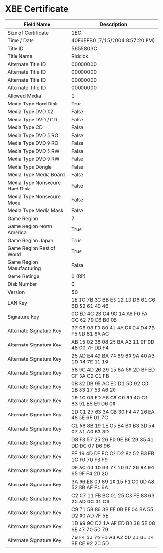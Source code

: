 # XBE Certificate

| Field Name | Description |
|---|---|
| Size of Certificate | 1EC |
| Time / Date | 40F6EFB0 (7/15/2004 8:57:20 PM) |
| Title ID | 5655803C |
| Title Name | Riddick |
| Alternate Title ID | 00000000 |
| Alternate Title ID | 00000000 |
| Alternate Title ID | 00000000 |
| Alternate Title ID | 00000000 |
| Allowed Media | 1 |
| Media Type Hard Disk | True |
| Media Type DVD X2 | False |
| Media Type DVD / CD | False |
| Media Type CD | False |
| Media Type DVD 5 RO | False |
| Media Type DVD 9 RO | False |
| Media Type DVD 5 RW | False |
| Media Type DVD 9 RW | False |
| Media Type Dongle | False |
| Media Type Media Board | False |
| Media Type Nonsecure Hard Disk | False |
| Media Type Nonsecure Mode | False |
| Media Type Media Mask | False |
| Game Region | 7 |
| Game Region North America | True |
| Game Region Japan | True |
| Game Region Rest of World | True |
| Game Region Manufacturing | False |
| Game Ratings | 0 (RP) |
| Disk Number | 0 |
| Version | 50 |
| LAN Key | 1E 1C 7B 3C BB E3 12 1D D6 61 C6 BD 52 61 40 46 |
| Signature Key | 0C ED 4C 23 C4 9C 14 A6 F0 FA CC 62 79 D6 B0 0B |
| Alternate Signature Key | 37 C8 98 F9 89 41 4A D6 24 D4 7B F5 9D 81 6A AC |
| Alternate Signature Key | AB 15 02 38 08 25 BA A2 11 9F 9D 48 C0 7F DD F4 |
| Alternate Signature Key | 25 AD E4 49 BA 74 69 60 9A 40 A3 1D 34 7E 11 19 |
| Alternate Signature Key | 58 9C 4D 26 29 15 8A 59 2D BF ED CF 3A C2 C1 FB |
| Alternate Signature Key | 0B 82 DB 95 AC EC D1 5D 92 CD 1B 83 17 53 A6 20 |
| Alternate Signature Key | 19 1C 03 ED A8 C9 C6 96 45 C1 83 91 E5 E9 D6 08 |
| Alternate Signature Key | 1D C1 27 63 34 CB 30 F4 47 26 EA 48 5E 6F 01 7C |
| Alternate Signature Key | C1 58 8B 19 1E C5 B4 B3 B3 3D 54 07 A1 A0 53 8D |
| Alternate Signature Key | D8 F3 57 25 26 FD 9E B6 29 35 41 DD DC 07 D6 96 |
| Alternate Signature Key | FF 19 4D DF FC C2 D2 82 52 B3 FB 1C F0 70 FB F9 |
| Alternate Signature Key | DF AC 44 10 B4 72 16 B7 28 94 94 65 9F F4 2D 20 |
| Alternate Signature Key | 3A 96 E8 09 89 10 15 F1 C0 0D A8 52 BB AF F4 6A |
| Alternate Signature Key | C2 C7 11 FB BC 01 25 C8 FE 83 63 25 AD 0C 31 C8 |
| Alternate Signature Key | C9 71 58 86 3B EE 0B EE 04 BA 55 D2 00 AD 7F 5E |
| Alternate Signature Key | 1D 69 9C D2 1A AF ED B0 38 5B 08 6E 47 70 5C 79 |
| Alternate Signature Key | 79 F4 53 76 FB AB A2 5D 21 81 14 BE CE 92 2C 5D |
